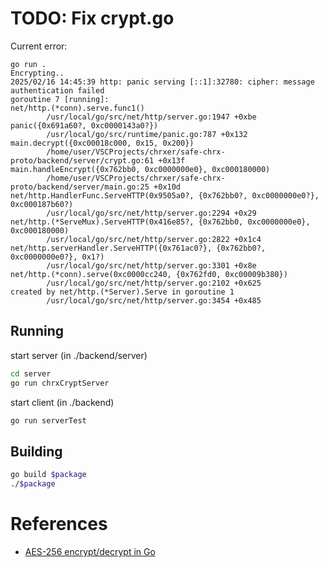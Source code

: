 # TODO: Fix crypt.go

Current error:
```
go run .
Encrypting..
2025/02/16 14:45:39 http: panic serving [::1]:32780: cipher: message authentication failed
goroutine 7 [running]:
net/http.(*conn).serve.func1()
        /usr/local/go/src/net/http/server.go:1947 +0xbe
panic({0x691a60?, 0xc0000143a0?})
        /usr/local/go/src/runtime/panic.go:787 +0x132
main.decrypt({0xc00018c000, 0x15, 0x200})
        /home/user/VSCProjects/chrxer/safe-chrx-proto/backend/server/crypt.go:61 +0x13f
main.handleEncrypt({0x762bb0, 0xc0000000e0}, 0xc000180000)
        /home/user/VSCProjects/chrxer/safe-chrx-proto/backend/server/main.go:25 +0x10d
net/http.HandlerFunc.ServeHTTP(0x9505a0?, {0x762bb0?, 0xc0000000e0?}, 0xc000187b60?)
        /usr/local/go/src/net/http/server.go:2294 +0x29
net/http.(*ServeMux).ServeHTTP(0x416e85?, {0x762bb0, 0xc0000000e0}, 0xc000180000)
        /usr/local/go/src/net/http/server.go:2822 +0x1c4
net/http.serverHandler.ServeHTTP({0x761ac0?}, {0x762bb0?, 0xc0000000e0?}, 0x1?)
        /usr/local/go/src/net/http/server.go:3301 +0x8e
net/http.(*conn).serve(0xc0000cc240, {0x762fd0, 0xc00009b380})
        /usr/local/go/src/net/http/server.go:2102 +0x625
created by net/http.(*Server).Serve in goroutine 1
        /usr/local/go/src/net/http/server.go:3454 +0x485
```

## Running

start server (in ./backend/server)

```bash
cd server
go run chrxCryptServer
```

start client (in ./backend)

```bash
go run serverTest
```

## Building
```bash
go build $package
./$package
``` 

# References

- [AES-256 encrypt/decrypt in Go](https://gist.github.com/donvito/efb2c643b724cf6ff453da84985281f8)
